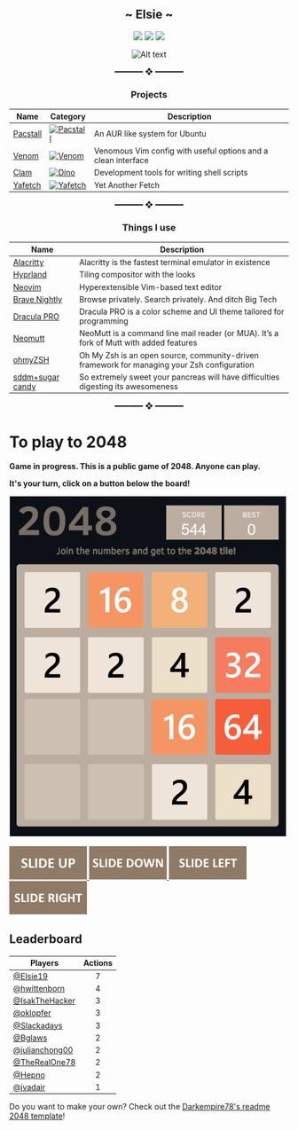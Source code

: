 <div align="center">

## **\~ Elsie \~**

[![](https://img.shields.io/badge/OS-Ubuntu-informational?style=flat-square&logo=linux&logoColor=white&color=D79FC7)](https://ubuntu.com/)
[![](https://img.shields.io/badge/Programming%20Language-Bash-informational?style=flat-square&logo=gnu&logoColor=white&color=D4A207)](https://www.gnu.org/software/bash/)
[![](https://img.shields.io/badge/Editor-Neovim-informational?style=flat-square&logo=vim&logoColor=white&color=D79FC7)](https://neovim.io/)

![Alt text](https://komarev.com/ghpvc/?username=Elsie19&style=for-the-badge&color=D79FC7)
  
 ━━━━━━ ❖ ━━━━━━ 
### **Projects**
| Name | Category | Description |
|------|----------|-------------|
| [Pacstall](https://github.com/pacstall/pacstall) | [![Pacstall](https://img.shields.io/badge/%F0%9F%93%A6-Package%20Manager-orange?style=flat-square)](https://github.com/topics/package-manager)| An AUR like system for Ubuntu |
| [Venom](https://github.com/Elsie19/Venom) | [![Venom](https://img.shields.io/badge/📝-NeoVim-322b3c?style=flat-square)](https://github.com/topics/Venom) | Venomous Vim config with useful options and a clean interface |
| [Clam](https://github.com/Elsie19/clam) | [![Dino](https://img.shields.io/badge/🦪-Clam-006400?style=flat-square)](https://github.com/topics/clam) | Development tools for writing shell scripts |
| [Yafetch](https://github.com/Elsie19/Yafetch) | [![Yafetch](https://img.shields.io/badge/%F0%9F%8E%A8-Yafetch-blue?style=flat-square)](https://github.com/topics/yafetch) | Yet Another Fetch |



 ━━━━━━ ❖ ━━━━━━ 
### **Things I use**
| Name | Description |
|------|-------------|
| [Alacritty](https://github.com/alacritty/alacritty) | Alacritty is the fastest terminal emulator in existence |
| [Hyprland](https://hyprland.org/) | Tiling compositor with the looks |
| [Neovim](https://neovim.io/) | Hyperextensible Vim-based text editor |
| [Brave Nightly](https://brave.com/) | Browse privately. Search privately. And ditch Big Tech |
| [Dracula PRO](https://draculatheme.com/pro) |  Dracula PRO is a color scheme and UI theme tailored for programming |
| [Neomutt](https://neomutt.org/) | NeoMutt is a command line mail reader (or MUA). It’s a fork of Mutt with added features |
| [ohmyZSH](https://ohmyz.sh/) | Oh My Zsh is an open source, community-driven framework for managing your Zsh configuration |
| [sddm+sugar candy](https://www.pling.com/p/1312658/) | So extremely sweet your pancreas will have difficulties digesting its awesomeness |

━━━━━━ ❖ ━━━━━━
</div>

# To play to 2048

**Game in progress. This is a public game of 2048. Anyone can play.**

**It's your turn, click on a button below the board!**

<!-- 2048GameBoard -->
<img src="https://github.com/Elsie19/Elsie19/blob/main/Data/gameboard.png" width="500"/>
<!-- 2048GameBoard -->

<!-- 2048GameActions -->
<a href="https://github.com/Elsie19/Elsie19/issues/new?title=2048|slideUp&body=Just+push+'Submit+new+issue'.+You+don't+need+to+do+anything+else."> <img src="Assets/slideUp.png"/> </a> <a href="https://github.com/Elsie19/Elsie19/issues/new?title=2048|slideDown&body=Just+push+'Submit+new+issue'.+You+don't+need+to+do+anything+else."> <img src="Assets/slideDown.png"/> </a> <a href="https://github.com/Elsie19/Elsie19/issues/new?title=2048|slideLeft&body=Just+push+'Submit+new+issue'.+You+don't+need+to+do+anything+else."> <img src="Assets/slideLeft.png"/> </a> <a href="https://github.com/Elsie19/Elsie19/issues/new?title=2048|slideRight&body=Just+push+'Submit+new+issue'.+You+don't+need+to+do+anything+else."> <img src="Assets/slideRight.png"/> </a>
<!-- 2048GameActions -->

## Leaderboard

<!-- 2048Ranking -->
| Players | Actions |
|---------------|:---------:|
| [@Elsie19](https://github.com/Elsie19) | 7 |
| [@hwittenborn](https://github.com/hwittenborn) | 4 |
| [@IsakTheHacker](https://github.com/IsakTheHacker) | 3 |
| [@oklopfer](https://github.com/oklopfer) | 3 |
| [@Slackadays](https://github.com/Slackadays) | 3 |
| [@Bglaws](https://github.com/Bglaws) | 2 |
| [@julianchong00](https://github.com/julianchong00) | 2 |
| [@TheRealOne78](https://github.com/TheRealOne78) | 2 |
| [@Hepno](https://github.com/Hepno) | 2 |
| [@jvadair](https://github.com/jvadair) | 1 |
<!-- 2048Ranking -->

Do you want to make your own? Check out the [Darkempire78's readme 2048 template](https://github.com/Darkempire78/Readme-2048)!
